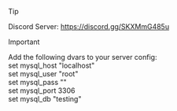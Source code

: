 > [!TIP]
> Discord Server: https://discord.gg/SKXMmG485u

> [!IMPORTANT]
> Add the following dvars to your server config:<br>
> set mysql_host "localhost"<br>
> set mysql_user "root"<br>
> set mysql_pass ""<br>
> set mysql_port 3306<br>
> set mysql_db "testing"
